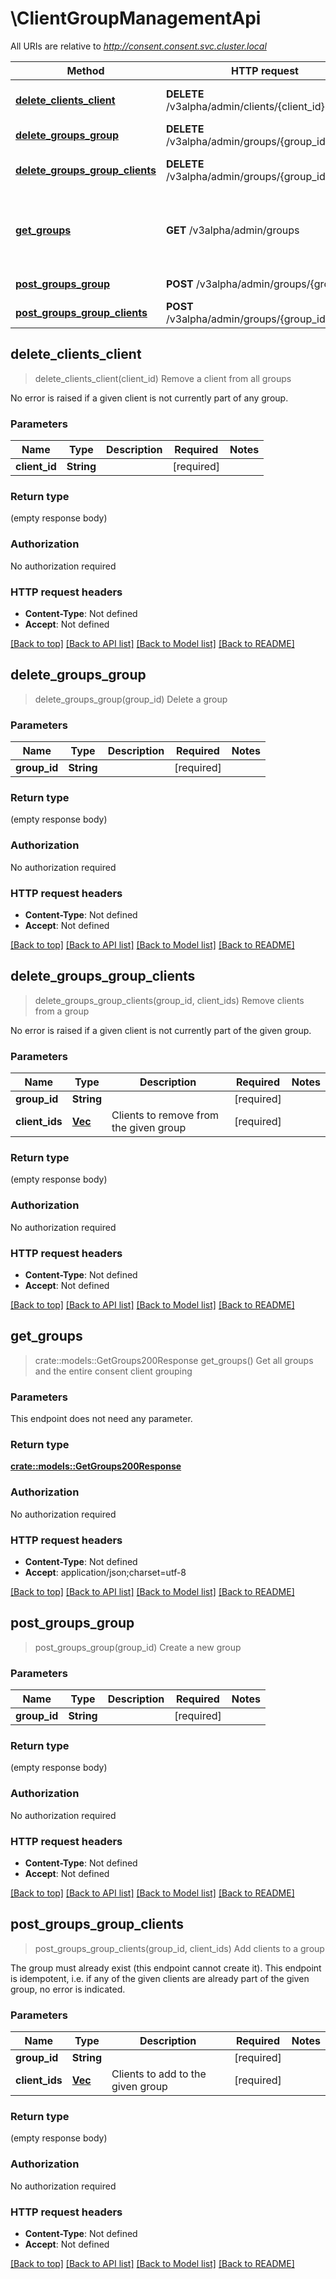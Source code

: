 # \ClientGroupManagementApi

All URIs are relative to *http://consent.consent.svc.cluster.local*

Method | HTTP request | Description
------------- | ------------- | -------------
[**delete_clients_client**](ClientGroupManagementApi.md#delete_clients_client) | **DELETE** /v3alpha/admin/clients/{client_id} | Remove a client from all groups
[**delete_groups_group**](ClientGroupManagementApi.md#delete_groups_group) | **DELETE** /v3alpha/admin/groups/{group_id} | Delete a group
[**delete_groups_group_clients**](ClientGroupManagementApi.md#delete_groups_group_clients) | **DELETE** /v3alpha/admin/groups/{group_id}/clients | Remove clients from a group
[**get_groups**](ClientGroupManagementApi.md#get_groups) | **GET** /v3alpha/admin/groups | Get all groups and the entire consent client grouping
[**post_groups_group**](ClientGroupManagementApi.md#post_groups_group) | **POST** /v3alpha/admin/groups/{group_id} | Create a new group
[**post_groups_group_clients**](ClientGroupManagementApi.md#post_groups_group_clients) | **POST** /v3alpha/admin/groups/{group_id}/clients | Add clients to a group



## delete_clients_client

> delete_clients_client(client_id)
Remove a client from all groups

No error is raised if a given client is not currently part of any group.

### Parameters


Name | Type | Description  | Required | Notes
------------- | ------------- | ------------- | ------------- | -------------
**client_id** | **String** |  | [required] |

### Return type

 (empty response body)

### Authorization

No authorization required

### HTTP request headers

- **Content-Type**: Not defined
- **Accept**: Not defined

[[Back to top]](#) [[Back to API list]](../README.md#documentation-for-api-endpoints) [[Back to Model list]](../README.md#documentation-for-models) [[Back to README]](../README.md)


## delete_groups_group

> delete_groups_group(group_id)
Delete a group

### Parameters


Name | Type | Description  | Required | Notes
------------- | ------------- | ------------- | ------------- | -------------
**group_id** | **String** |  | [required] |

### Return type

 (empty response body)

### Authorization

No authorization required

### HTTP request headers

- **Content-Type**: Not defined
- **Accept**: Not defined

[[Back to top]](#) [[Back to API list]](../README.md#documentation-for-api-endpoints) [[Back to Model list]](../README.md#documentation-for-models) [[Back to README]](../README.md)


## delete_groups_group_clients

> delete_groups_group_clients(group_id, client_ids)
Remove clients from a group

No error is raised if a given client is not currently part of the given group.

### Parameters


Name | Type | Description  | Required | Notes
------------- | ------------- | ------------- | ------------- | -------------
**group_id** | **String** |  | [required] |
**client_ids** | [**Vec<String>**](String.md) | Clients to remove from the given group | [required] |

### Return type

 (empty response body)

### Authorization

No authorization required

### HTTP request headers

- **Content-Type**: Not defined
- **Accept**: Not defined

[[Back to top]](#) [[Back to API list]](../README.md#documentation-for-api-endpoints) [[Back to Model list]](../README.md#documentation-for-models) [[Back to README]](../README.md)


## get_groups

> crate::models::GetGroups200Response get_groups()
Get all groups and the entire consent client grouping

### Parameters

This endpoint does not need any parameter.

### Return type

[**crate::models::GetGroups200Response**](get_groups_200_response.md)

### Authorization

No authorization required

### HTTP request headers

- **Content-Type**: Not defined
- **Accept**: application/json;charset=utf-8

[[Back to top]](#) [[Back to API list]](../README.md#documentation-for-api-endpoints) [[Back to Model list]](../README.md#documentation-for-models) [[Back to README]](../README.md)


## post_groups_group

> post_groups_group(group_id)
Create a new group

### Parameters


Name | Type | Description  | Required | Notes
------------- | ------------- | ------------- | ------------- | -------------
**group_id** | **String** |  | [required] |

### Return type

 (empty response body)

### Authorization

No authorization required

### HTTP request headers

- **Content-Type**: Not defined
- **Accept**: Not defined

[[Back to top]](#) [[Back to API list]](../README.md#documentation-for-api-endpoints) [[Back to Model list]](../README.md#documentation-for-models) [[Back to README]](../README.md)


## post_groups_group_clients

> post_groups_group_clients(group_id, client_ids)
Add clients to a group

The group must already exist (this endpoint cannot create it).  This endpoint is idempotent, i.e. if any of the given clients are already part of the given group, no error is indicated.

### Parameters


Name | Type | Description  | Required | Notes
------------- | ------------- | ------------- | ------------- | -------------
**group_id** | **String** |  | [required] |
**client_ids** | [**Vec<String>**](String.md) | Clients to add to the given group | [required] |

### Return type

 (empty response body)

### Authorization

No authorization required

### HTTP request headers

- **Content-Type**: Not defined
- **Accept**: Not defined

[[Back to top]](#) [[Back to API list]](../README.md#documentation-for-api-endpoints) [[Back to Model list]](../README.md#documentation-for-models) [[Back to README]](../README.md)

